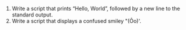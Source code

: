 1) Write a script that prints “Hello, World”, followed by a new line to the standard output.
2) Write a script that displays a confused smiley "(Ôo)'.
